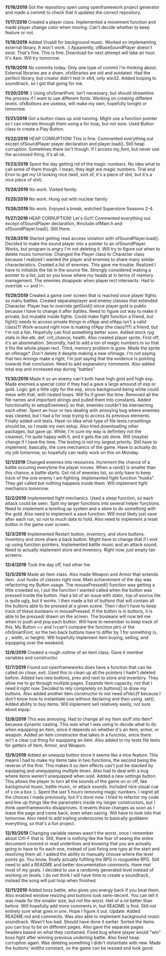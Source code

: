 **11/16/2019**
Got the repository open using openframework project generator 
and made a commit to check that it updates the correct repository.

**11/17/2019**
Created a player class. Implemented a movement function and made
player change color when moving. Can't decide whether to keep
feature or not.

**11/18/2019**
Added Vivaldi for background music. Worked on implementing
external library. It won't work. :( Apparently, ofBaseSoundPlayer
doesn't exist. That's fine. This is fine. Download for next
attempt will take an hour. It's 4am. Will try tomorrow.

**11/19/2019**
No commits today. Only one type of commit I'm thinking about.
External libraries are a sham. ofxlibraries are old and 
outdated. Had the perfect library, but creator didn't test
in x64, only win32. Added looping to soundtrack, so I got
that going for me.

**11/20/2019**
:) Using ofxSmartFont. Isn't necessary, but should streamline
the process if I want to use different fonts. Working on creating
different levels. ofxButtons are useless, will make my own, hopefully
tonight or tomorrow.

**11/21/2019**
Got a button class up and running. Might use a function pointer so 
I can interate through them using a for loop, but not sure. 
Used Button class to create a Play Button. 

**11/22/2019**
HEAP CORRUPTION! This is fine. Commented everything out except 
ofSoundPlayer player declaration and player.load(). Still heap corruption.
Sometimes there isn't though. If I access my_font, but never use the accessed
thing, it's all ok.

**11/23/2019**
Spent the day getting rid of the magic numbers. No idea what to call some
of them though. I mean, they legit are magic numbers. Trial and Error to get
my UI looking nice (well, sort of, it's a piece of shit, but it's a nice piece
of shit).

**11/24/2019**
No work. Visited family.

**11/25/2019**
No work. Hung out with nuclear family

**11/26/2019**
No work. Enjoyed a break, watched Superstore Seasons 2-4.

**11/27/2019**
HEAP CORRUPTION! Let's Go!!! Commented everything out except
ofSoundPlayer declaration, #include ofMain.h and ofSoundPlayer.load().
Still there. 

**11/28/2019**
Started getting read access violation with ofSoundPlayer.load(). Decided to make 
the sound player into a pointer to an ofSoundPlayer. Works, but program is angry I'm
not deleting it. Will try to figure out when to delete music tomorrow. Changed the Player
class to Character class because I realized I wanted the player and enemies to share
many similar characteristics. Created a list of enemies. This gave me trouble. Realized
I have to initialize the list in the source file. Strongly considered making a 
pointer to a list, just so you know where my heads at in terms of memory management.
The enemies disappear when player.rect intersects. Had to override == and !=.

**11/29/2019**
Created a game over screen that is reached once player fights so many battles.
Created separateplayer and enemy classes that extended Character. Player has to override
getGold() since player.gold is public because I have to change it after battles. Need to
figure out way to make it private, but mutable inside fights. Could make fight function
a friend, but fight() needs to access private things in ofApp and ofApp isn't a valid class(?)
Work-around right now is making ofApp (the class?!?) a friend, but I'm not a fan.
Hopefully can find something better soon. Added stock rpg stats in like atk, def, crit_chance, health.
Also created player sprite. First off, it's an abomination. Secondly, had to add a ton of magic numbers
in so that it fits the whole player.rect. Third, memory problem is gone. Made the sprite an ofImage*.
Don't delete it despite making a new ofImage. I'm not saying that two wrongs make a right, I'm
just saying that the evidence is pointing towards that conclusion.
Need to add explanatory comments. Also added total exp and
increased exp during "battles"

**11/30/2019**
Made it so an enemy can't both have high gold and high exp. Made enemies a special color
if they had a gave a large amound of exp or gold. Logic got a little ugly for the exp, since
background being white could mess with that, with nested loops. Will fix if given the time.
Removed all the file names and important strings and pulled them into constants. 
Added functionality to setupEnemies() so that, enemies couldn't be intersecting each other. 
Spent an hour or two dealing with annoying bug where enemies was cleared, but
I had a for loop trying to access its previous elements.
Finally added unit tests. Have no idea what type of file tests.runsettings should be, so
I made my own setup. Also tried downloading other packages, but gave up. While, I'm
sure my way is definitely not the cleanest, I'm quite happy with it, and it gets the job done.
Will (maybe) change if I have the time. The testing is not my largest priority. Still
have to implement, basically, the core mechanics of the game. Have to actually do my job
tomorrow, so hopefully can really work on this on Monday.

**12/1/2019**
Changed enemies into resources. Increment the chance of a battle occuring everytime the player moves.
When a rand() is smaller than this chance, a battle starts. Got rid of enemies list, so only have
to keep track of the one enemy I am fighting. Implemented fight function "husks". 
They get called but nothing happens inside them. Will implement fight mechanics tomorrow.

**12/2/2019**
Implemented fight mechanics. Used a sleep function, so each attack could be seen. Split my larger
functions into several helper functions. Need to implement a levelling up system and a store
to do something with the gold. Also need to implement a save function. Will most likely just
save after each run, so not to much data to hold. Also need to implement a reset button in the game over screen.

**12/3/2019**
Implemented Restart button, inventory, and store buttons. Inventory and store share a back button. 
Might have to change that if I end up using function pointers. Implemented battle music and an
attack sound. Need to actually implement store and inventory. Right now, just empty tan screens.

**12/4/2019**
Took the day off, had other hw.

**12/5/2019**
Made an Item class. Also made Weapon and Armor that extends Item. Just husks of classes right now.
Main achievement of the day was refactoring my Button usage. The mousePressed() function was
getting a little crowded so, I put the function I wanted called when the button was pressed
inside the button. Had a bit of an issue with static, top of source file is quite ugly, but it works.
I then made a list of buttons that will contain all the buttons able to be pressed at a given scene.
Then I don't have to keep track of these booleans in mousePressed. If the button is in buttons, it
is able to be pressed/ drawn on the screen. The booleans will now tell me when to push and pop each button.
Will have to remember to keep track of this. My Button == and !=can't compare the function ptrs or the
ofxSmartFont, so the two back buttons have to differ by 1 for something (x, y , width, or height).
Will hopefully implement item buying, selling, and equipping over the weekend.

**12/6/2019**
Created a rough outline of an item class. Gave it member variables and constructor.

**12/7/2019**
Found out openframeworks does have a function that can be called on close, exit. Used this to 
clean up all the pointers I hadn't deleted before. Added two new buttons, prev and next to store 
and inventory. They allow me to go through multiple pages. Expands item capacity, not that I need it
right now. Decided to rely completely on buttons[] to draw my buttons. Also added another item
constructor to not need ofVec2f because I don't know how to instantiate one without declaring and
then using .set(). Added ability to buy items. Will implement sell relatively easily, not sure about equip.

**12/8/2019**
This was annoying. Had to change all my Item stuff into Item* because dynamic casting. This was what
I was using to decide what to do when equipping an item, since it depends on whether it's an item, armor, or
weapon. Added an item constructor that takes in a function, since there isn't a clear cut thing for equipping
an item. Also added to my tests file tests for getters of Item, Armor, and Weapon.

**12/9/2019**
Added an unequip button since it seems like a nice feature. This means I had to make my items take in 
two functions, the second being the reverse of the first. This makes it so item effects can't
just be stacked by equipping and unequipping multiple times. Also had to deal with a bug where
items weren't unequipped when sold. Added a new settings button. This allows the player to 
turn all the sounds of the game on or off, like background music, battle music, or attack sounds.
Included nice visual cue of x on a box :). Spent the last 5 hours removing magic numbers. I regret
all the choices I made previously, but it's done now. I tried to refactor my code and line up
things like the parameters inside my longer constructors, but I think openframeworks disapproves.
It reverts those changes as soon as I leave the page and come back, even when saving. Will have to look
into that tomorrow. Also need to add trailing underscores to basically goddamn everything, so that's a fun project.

**12/10/2019**
Changing variable names wasn't the worst, once I remember about Crtl-F that is. Still, there is nothing like
the fear of seeing the entire document covered in read underlines and knowing that you are actually going
to have to fix each one, instead of just fixing one typo at the start and resolving them all. I added the ability
to manually choose where the level points go. You know, finally actually fulfiling the RPG in rouguelike RPG.
Still need to add a README and better documentation comments. Have met most of my goals. I decided to use a
randomly generated level instead of working on levels. I do not think I will have time to create a soundtrack,
instead the song will just loop when finished.

**12/11/2019**
Added boss battle, who gives you energy back if you beat them. Also enabled window resizing and buttons look
semi-decent. You can tell it was made for the smaller size, but not the worst. Hell of a lot better than before.
Will hopefully add more comments in, but README is first. Still not entirely sure what goes in one. Hope I
figure it out. Update: Added README.md and comments. Was also able to implement background music soundtrack.
Wasn't too bad. Should have done it earlier. Sorted the items you can buy to be on different pages. Also gave
the separate pages headers based on what they contained. Fixed bug where player would "win" boss fight after 
winning previous underling battle. Also fixed heap corruption again. Was deleting something I didn't instantiate
with new. Made the buttons' widths constant, so the game can be resized and look good.
